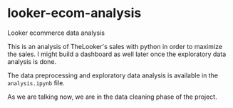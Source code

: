 # looker-ecom-analysis
Looker ecommerce data analysis

This is an analysis of TheLooker's sales with python in order to maximize the sales.
I might build a dashboard as well later once the exploratory data analysis is done.

The data preprocessing and exploratory data analysis is available in the `analysis.ipynb` file.

As we are talking now, we are in the data cleaning phase of the project.
 